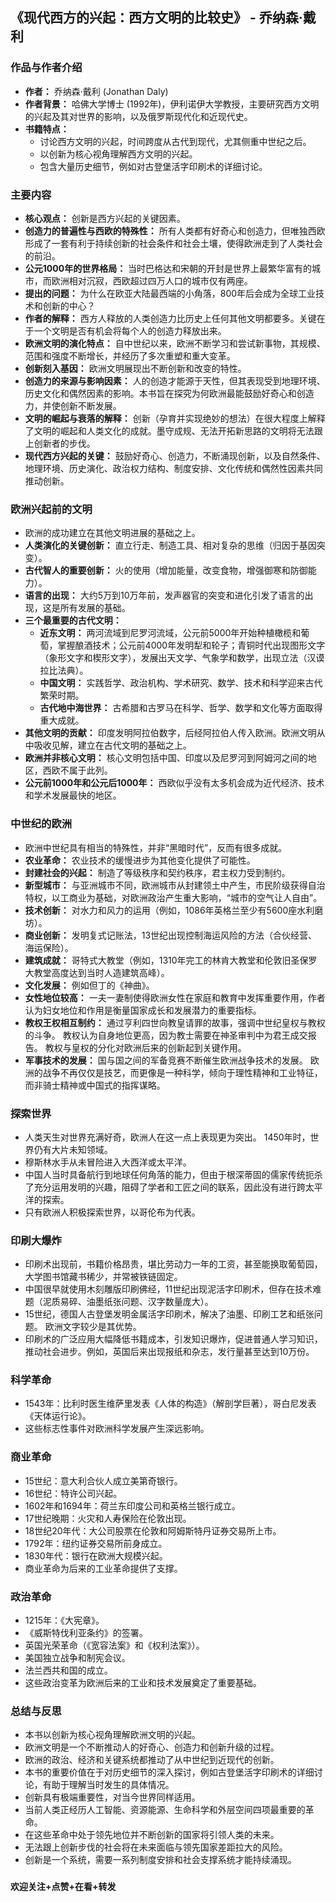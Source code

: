 ## 《现代西方的兴起：西方文明的比较史》 - 乔纳森·戴利

### 作品与作者介绍

* **作者：** 乔纳森·戴利 (Jonathan Daly)
* **作者背景：** 哈佛大学博士 (1992年)，伊利诺伊大学教授，主要研究西方文明的兴起及其对世界的影响，以及俄罗斯现代化和近现代史。
* **书籍特点：**
    * 讨论西方文明的兴起，时间跨度从古代到现代，尤其侧重中世纪之后。
    * 以创新为核心视角理解西方文明的兴起。
    * 包含大量历史细节，例如对古登堡活字印刷术的详细讨论。

### 主要内容

* **核心观点：** 创新是西方兴起的关键因素。
* **创造力的普遍性与西欧的特殊性：** 所有人类都有好奇心和创造力，但唯独西欧形成了一套有利于持续创新的社会条件和社会土壤，使得欧洲走到了人类社会的前沿。
* **公元1000年的世界格局：** 当时巴格达和宋朝的开封是世界上最繁华富有的城市，而欧洲相对沉寂，西欧超过四万人口的城市仅有两座。
* **提出的问题：** 为什么在欧亚大陆最西端的小角落，800年后会成为全球工业技术和创新的中心？
* **作者的解释：** 西方人释放的人类创造力比历史上任何其他文明都要多。关键在于一个文明是否有机会将每个人的创造力释放出来。
* **欧洲文明的演化特点：** 自中世纪以来，欧洲不断学习和尝试新事物，其规模、范围和强度不断增长，并经历了多次重塑和重大变革。
* **创新刻入基因：** 欧洲文明展现出不断创新和改变的特性。
* **创造力的来源与影响因素：** 人的创造才能源于天性，但其表现受到地理环境、历史文化和偶然因素的影响。本书旨在探究为何欧洲最能鼓励好奇心和创造力，并使创新不断发展。
* **文明的崛起与衰落的解释：** 创新（孕育并实现绝妙的想法）在很大程度上解释了文明的崛起和人类文化的成就。墨守成规、无法开拓新思路的文明将无法跟上创新者的步伐。
* **现代西方兴起的关键：** 鼓励好奇心、创造力，不断涌现创新，以及自然条件、地理环境、历史演化、政治权力结构、制度安排、文化传统和偶然性因素共同推动创新。

### 欧洲兴起前的文明

* 欧洲的成功建立在其他文明进展的基础之上。
* **人类演化的关键创新：** 直立行走、制造工具、相对复杂的思维（归因于基因突变）。
* **古代智人的重要创新：** 火的使用（增加能量，改变食物，增强御寒和防御能力）。
* **语言的出现：** 大约5万到10万年前，发声器官的突变和进化引发了语言的出现，这是所有发展的基础。
* **三个最重要的古代文明：**
    * **近东文明：** 两河流域到尼罗河流域，公元前5000年开始种植橄榄和葡萄，掌握酿酒技术；公元前4000年发明犁和轮子；青铜时代出现图形文字（象形文字和楔形文字），发展出天文学、气象学和数学，出现立法（汉谟拉比法典）。
    * **中国文明：** 实践哲学、政治机构、学术研究、数学、技术和科学迎来古代繁荣时期。
    * **古代地中海世界：** 古希腊和古罗马在科学、哲学、数学和文化等方面取得重大成就。
* **其他文明的贡献：** 印度发明阿拉伯数字，后经阿拉伯人传入欧洲。欧洲文明从中吸收见解，建立在古代文明的基础之上。
* **欧洲并非核心文明：** 核心文明包括中国、印度以及尼罗河到阿姆河之间的地区，西欧不属于此列。
* **公元前1000年和公元后1000年：** 西欧似乎没有太多机会成为近代经济、技术和学术发展最快的地区。


### 中世纪的欧洲

* 欧洲中世纪具有相当的特殊性，并非“黑暗时代”，反而有很多成就。
* **农业革命：** 农业技术的缓慢进步为其他变化提供了可能性。
* **封建社会的兴起：** 制造了等级秩序和契约秩序，君主权力受到制约。
* **新型城市：** 与亚洲城市不同，欧洲城市从封建领土中产生，市民阶级获得自治特权，以工商业为基础，对欧洲政治产生重大影响，“城市的空气让人自由”。
* **技术创新：** 对水力和风力的运用（例如，1086年英格兰至少有5600座水利磨坊）。
* **商业创新：** 发明复式记账法，13世纪出现控制海运风险的方法（合伙经营、海运保险）。
* **建筑成就：** 哥特式大教堂（例如，1310年完工的林肯大教堂和伦敦旧圣保罗大教堂高度达到当时人造建筑高峰）。
* **文化发展：** 例如但丁的《神曲》。
* **女性地位较高：** 一夫一妻制使得欧洲女性在家庭和教育中发挥重要作用，作者认为妇女地位和作用是衡量国家成长和发展潜力的重要指标。
* **教权王权相互制约：**  通过亨利四世向教皇请罪的故事，强调中世纪皇权与教权的斗争。 教权认为自身地位更高，因为教士需要在神圣审判中为君王成交报告。 教权与皇权的分化对欧洲后来的创新起到关键作用。
* **军事技术的发展：** 国与国之间的军备竞赛不断催生欧洲战争技术的发展。 欧洲的战争不再仅仅是技艺，而更像是一种科学，倾向于理性精神和工业特征，而非骑士精神或中国式的指挥谋略。

### 探索世界

* 人类天生对世界充满好奇，欧洲人在这一点上表现更为突出。 1450年时，世界仍有大片未知领域。
* 穆斯林水手从未冒险进入大西洋或太平洋。
* 中国人当时具备航行到地球任何角落的能力，但由于根深蒂固的儒家传统扼杀了充分运用发明的兴趣，阻碍了学者和工匠之间的联系，因此没有进行跨太平洋的探索。
* 只有欧洲人积极探索世界，以哥伦布为代表。

### 印刷大爆炸

* 印刷术出现前，书籍价格昂贵，堪比劳动力一年的工资，甚至能换取葡萄园，大学图书馆藏书稀少，并常被铁链固定。
* 中国很早就使用木刻雕版印刷佛经，11世纪出现泥活字印刷术，但存在技术难题（泥质易碎、油墨纸张问题、汉字数量庞大）。
* 15世纪，德国人古登堡发明金属活字印刷术，解决了油墨、印刷工艺和纸张问题。 欧洲文字较少是其优势。
* 印刷术的广泛应用大幅降低书籍成本，引发知识爆炸，促进普通人学习知识，推动社会进步。例如，英国后来出现报纸和杂志，发行量甚至达到10万份。

### 科学革命

* 1543年：比利时医生维萨里发表《人体的构造》（解剖学巨著），哥白尼发表《天体运行论》。
* 这些标志性事件对欧洲科学发展产生深远影响。

### 商业革命

* 15世纪：意大利合伙人成立美第奇银行。
* 16世纪：特许公司兴起。
* 1602年和1694年：荷兰东印度公司和英格兰银行成立。
* 17世纪晚期：火灾和人寿保险在伦敦出现。
* 18世纪20年代：大公司股票在伦敦和阿姆斯特丹证券交易所上市。
* 1792年：纽约证券交易所前身成立。
* 1830年代：银行在欧洲大规模兴起。
* 商业革命为后来的工业革命提供了支撑。

### 政治革命

* 1215年：《大宪章》。
* 《威斯特伐利亚条约》的签署。
* 英国光荣革命（《宽容法案》和《权利法案》）。
* 美国独立战争和制宪会议。
* 法兰西共和国的成立。
* 这些政治变革为欧洲后来的工业和技术发展奠定了重要基础。

### 总结与反思

* 本书以创新为核心视角理解欧洲文明的兴起。
* 欧洲文明是一个不断推动人的好奇心、创造力和创新升级的过程。
* 欧洲的政治、经济和关键系统都推动了从中世纪到近现代的创新。
* 本书的重要价值在于对历史细节的深入探讨，例如古登堡活字印刷术的详细讨论，有助于理解当时发生的具体情况。
* 创新具有极端重要性，对当今世界同样适用。
* 当前人类正经历人工智能、资源能源、生命科学和外层空间四项最重要的革命。
* 在这些革命中处于领先地位并不断创新的国家将引领人类的未来。
* 无法跟上创新步伐的社会将在未来面临与领先国家差距拉大的风险。
* 创新是一个系统，需要一系列制度安排和社会支撑系统才能持续涌现。

###

**欢迎关注+点赞+在看+转发**
